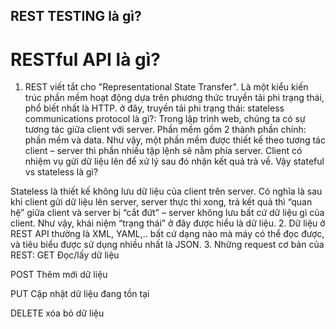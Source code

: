 ## REST TESTING là gì?

# RESTful API là gì?
1. REST viết tắt cho "Representational State Transfer". Là một kiểu kiến trúc phần mềm hoạt động dựa trên phương thức truyền tải phi trạng thái, phổ biết nhất là HTTP. 
ở đây, truyền tải phi trạng thái: stateless communications protocol là gì?: Trong lập trình web, chúng ta có sự tương tác giữa client với server. Phần mềm gồm 2 thành phần chính: phần mềm và data. Như vậy, một phần mềm được thiết kế theo tương tác client – server thì phần nhiều tập lệnh sẽ nằm phía server. Client có nhiệm vụ gửi dữ liệu lên để xử lý sau đó nhận kết quả trả về. Vậy stateful vs stateless là gì?

Stateless là thiết kế không lưu dữ liệu của client trên server. Có nghĩa là sau khi client gửi dữ liệu lên server, server thực thi xong, trả kết quả thì “quan hệ” giữa client và server bị “cắt đứt” – server không lưu bất cứ dữ liệu gì của client. Như vậy, khái niệm “trạng thái” ở đây được hiểu là dữ liệu.
2. Dữ liệu ở REST API thường là XML, YAML,.. bất cứ dạng nào mà máy có thể đọc được, và tiêu biểu được sử dụng nhiều nhất là JSON. 
3. Những request cơ bản của REST:
GET Đọc/lấy dữ liệu

POST Thêm mới dữ liệu

PUT Cập nhật dữ liệu đang tồn tại

DELETE xóa bỏ dữ liệu
